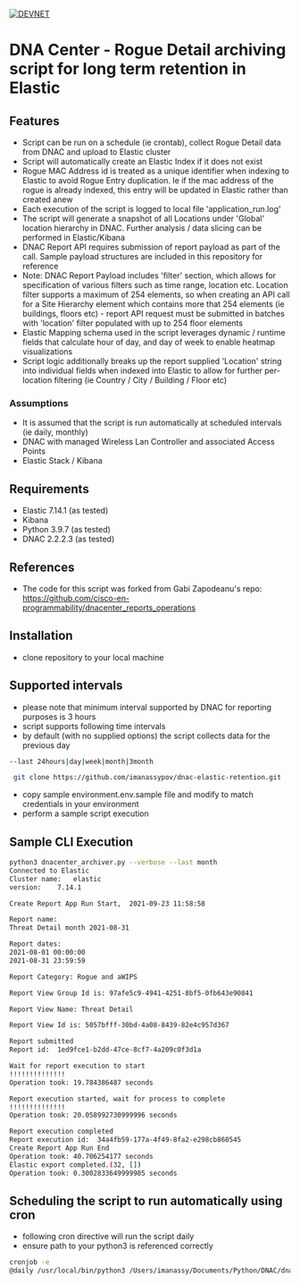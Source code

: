 [![DEVNET](https://upload.wikimedia.org/wikipedia/en/f/f8/CiscoDevNet2.png)](https://developer.cisco.com)

# DNA Center - Rogue Detail archiving script for long term retention in Elastic

## Features
- Script can be run on a schedule (ie crontab), collect Rogue Detail data from DNAC and upload to Elastic cluster
- Script will automatically create an Elastic Index if it does not exist
- Rogue MAC Address id is treated as a unique identifier when indexing to Elastic to avoid Rogue Entry duplication. Ie if the mac address of the rogue is already indexed, this entry will be updated in Elastic rather than created anew
- Each execution of the script is logged to local file 'application_run.log'
- The script will generate a snapshot of all Locations under 'Global' location hierarchy in DNAC. Further analysis / data slicing can be performed in Elastic/Kibana
- DNAC Report API requires submission of report payload as part of the call. Sample payload structures are included in this repository for reference
- Note: DNAC Report Payload includes 'filter' section, which allows for specification of various filters such as time range, location etc. Location filter supports a maximum of 254 elements, so when creating an API call for a Site Hierarchy element which contains more that 254 elements (ie buildings, floors etc) - report API request must be submitted in batches with 'location' filter populated with up to 254 floor elements
- Elastic Mapping schema used in the script leverages dynamic / runtime fields that calculate hour of day, and day of week to enable heatmap visualizations
- Script logic additionally breaks up the report supplied 'Location' string into individual fields when indexed into Elastic to allow for further per-location filtering (ie Country / City / Building / Floor etc)

### Assumptions
- It is assumed that the script is run automatically at scheduled intervals (ie daily, monthly)
- DNAC with managed Wireless Lan Controller and associated Access Points
- Elastic Stack / Kibana


## Requirements
- Elastic 7.14.1 (as tested)
- Kibana
- Python 3.9.7 (as tested)
- DNAC 2.2.2.3 (as tested)

## References
- The code for this script was forked from Gabi Zapodeanu's repo: https://github.com/cisco-en-programmability/dnacenter_reports_operations


## Installation
- clone repository to your local machine

## Supported intervals
- please note that minimum interval supported by DNAC for reporting purposes is 3 hours
- script supports following time intervals
- by default (with no supplied options) the script collects data for the previous day

```sh
--last 24hours|day|week|month|3month
```

```sh
 git clone https://github.com/imanassypov/dnac-elastic-retention.git
```

- copy sample environment.env.sample file and modify to match credentials in your environment
- perform a sample script execution

## Sample CLI Execution
```sh
python3 dnacenter_archiver.py --verbose --last month
Connected to Elastic
Cluster name:   elastic
version:    7.14.1

Create Report App Run Start,  2021-09-23 11:58:58

Report name:
Threat Detail month 2021-08-31

Report dates:
2021-08-01 00:00:00
2021-08-31 23:59:59

Report Category: Rogue and aWIPS

Report View Group Id is: 97afe5c9-4941-4251-8bf5-0fb643e90841

Report View Name: Threat Detail

Report View Id is: 5057bfff-30bd-4a08-8439-82e4c957d367

Report submitted
Report id:  1ed9fce1-b2dd-47ce-8cf7-4a209c0f3d1a

Wait for report execution to start
!!!!!!!!!!!!!!
Operation took: 19.784386487 seconds

Report execution started, wait for process to complete
!!!!!!!!!!!!!!
Operation took: 20.058992730999996 seconds

Report execution completed
Report execution id:  34a4fb59-177a-4f49-8fa2-e298cb860545
Create Report App Run End
Operation took: 40.706254177 seconds
Elastic export completed.(32, [])
Operation took: 0.3002833649999985 seconds
```

## Scheduling the script to run automatically using cron
- following cron directive will run the script daily
- ensure path to your python3 is referenced correctly

```sh
cronjob -e
@daily /usr/local/bin/python3 /Users/imanassy/Documents/Python/DNAC/dnac-elastic-retention/dnacenter_archiver.py --last day 2>&1

```